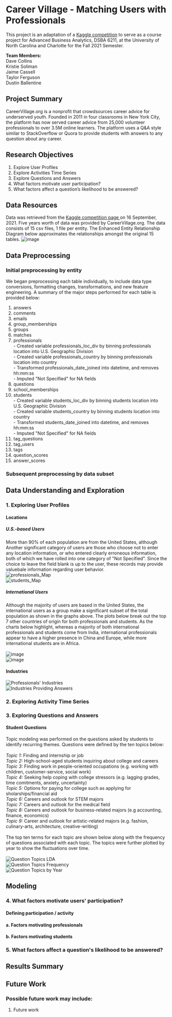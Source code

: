 # Career Village - Matching Users with Professionals
This project is an adaptation of a <a href="https://www.kaggle.com/c/data-science-for-good-careervillage">Kaggle competition</a> to serve as a course project for Advanced Business Analytics, DSBA 6211, at the University of North Carolina and Charlotte for the Fall 2021 Semester. 

<b>Team Members:</b> <br>
Dave Collins <br>
Kristie Soliman <br>
Jaime Cassell <br>
Taylor Ferguson <br>
Dustin Ballentine <br>

## Project Summary
CareerVillage.org is a nonprofit that crowdsources career advice for underserved youth. Founded in 2011 in four classrooms in New York City, the platform has now served career advice from 25,000 volunteer professionals to over 3.5M online learners. The platform uses a Q&A style similar to StackOverflow or Quora to provide students with answers to any question about any career. 
## Research Objectives
<ol>
  <li> Explore User Profiles </li>
  <li> Explore Activities Time Series </li>
  <li> Explore Questions and Answers </li>
  <li> What factors motivate user participation? </li>
  <li> What factors affect a question’s likelihood to be answered? </li>
</ol>

## Data Resources
Data was retrieved from the <a href="https://www.kaggle.com/c/data-science-for-good-careervillage/overview"> Kaggle competition page </a> 
on 16 September, 2021. Five years worth of data was provided by CareerVillage.org. The data consists of 15 csv files, 1 file per entity. The Enhanced Entity Relationship Diagram below approximates the relationships amongst the original 15 tables.
![image](https://user-images.githubusercontent.com/78170609/140662835-169f9641-38e1-4190-98fe-d08187b97532.png)

## Data Preprocessing
### Initial preprocessing by entity
We began preprocessing each table individually, to include data type conversions, formatting changes, transformations, and new feature engineering. A summary of the major steps performed for each table is provided below:
<ol>
<li> answers </li>
<li> comments </li>
<li> emails </li>
<li> group_memberships </li>
<li> groups </li>
<li> matches </li>
<li> professionals </li>
- Created variable professionals_loc_div by binning professionals location into U.S. Geographic Division <br>
- Created variable professionals_country by binning professionals location into country <br>
- Transformed professionals_date_joined into datetime, and removes hh:mm:ss <br>
- Imputed "Not Specified" for NA fields <br>
<li> questions </li>
<li> school_memberships </li>
<li> students </li>
- Created variable students_loc_div by binning students location into U.S. Geographic Division <br>
- Created variable students_country by binning students location into country <br>
- Transformed students_date_joined into datetime, and removes hh:mm:ss <br>
- Imputed "Not Specified" for NA fields <br>
<li> tag_questions </li>
<li> tag_users </li>
<li> tags </li>
<li> question_scores </li>
<li> answer_scores </li>
</ol>

### Subsequent preprocessing by data subset

## Data Understanding and Exploration
### 1. Exploring User Profiles
#### Locations 
##### U.S.-based Users
More than 90% of each population are from the United States, although  Another significant category of users are those who choose not to enter any location information, or who entered clearly erroneous information, both of which we have rolled into one category of "Not Specified". Since the choice to leave the field blank is up to the user, these records may provide valuebale information regarding user behavior. <br>
![professionals_Map](https://user-images.githubusercontent.com/93226184/143082977-ad63d73e-dcbe-48e5-b8f7-e5bcb5200685.jpeg) <br>
![students_Map](https://user-images.githubusercontent.com/93226184/143082899-8fb705a9-8b71-48f6-9cd9-219419454a30.jpeg) <br>

##### International Users
Although the majority of users are based in the United States, the international users as a group make a significant subset of the total population as shown in the graphs above. The plots below break out the top 7 other countries of origin for both professionals and students. As the charts below highlight, whereas a majority of both international professionals and students come from India, international professionals appear to have a higher presence in China and Europe, while more international students are in Africa. <br> <br>
![image](https://user-images.githubusercontent.com/78170609/140662498-906c6cd0-ca7d-4e3d-b664-831e290474ec.png) <br>
![image](https://user-images.githubusercontent.com/78170609/140662517-aecfa497-bc59-4822-bd19-5ae9b589f66c.png) <br>

#### Industries

![Professionals' Industries](https://user-images.githubusercontent.com/78170609/145463621-749653e2-c129-4e73-9e6c-339c1f4f3f58.png) <br>
![Industries Providing Answers](https://user-images.githubusercontent.com/78170609/145463669-550c4e1f-c86b-40e9-81f2-bc3cee15d59c.png) <br>

### 2. Exploring Activity Time Series

### 3. Exploring Questions and Answers

#### Student Questions
Topic modeling was performed on the questions asked by students to identify recurring themes. Questions were defined by the ten topics below: <br> <br>
<i> Topic 1: </i> Finding and internship or job <br>
<i> Topic 2: </i> High-school-aged students inquiring about college and careers <br>
<i> Topic 3: </i> Finding work in people-oriented occupations (e.g. working with children, customer-service, social work) <br>
<i> Topic 4: </i> Seeking help coping with college stressors (e.g. lagging grades, time comitments, anxiety, uncertainty) <br>
<i> Topic 5: </i> Options for paying for college such as applying for sholarships/financial aid <br>
<i> Topic 6: </i> Careers and outlook for STEM majors <br>
<i> Topic 7: </i> Careers and outlook for the medical field <br>
<i> Topic 8: </i> Careers and outlook for business-related majors (e.g accounting, finance, economics) <br> 
<i> Topic 9: </i> Career and outlook for artistic-related majors (e.g. fashion, culinary-arts, architecture, creative-writing)  <br> <br>
The top ten terms for each topic are shown below along with the frequency of questions associated with each topic. The topics were further plotted by year to show the fluctuations over time. <br> <br>
![Question Topics LDA](https://user-images.githubusercontent.com/93226184/145511553-fbbaef82-3e06-49bb-b404-4ca45f5ad71a.png) <br>
![Question Topics Frequency](https://user-images.githubusercontent.com/93226184/145511577-28dfa632-4da5-4ea6-8227-1b90247fce14.png) <br>
![Question Topics by Year](https://user-images.githubusercontent.com/93226184/145511605-58eebd90-8b75-4082-887d-91872108bd6e.png) <br>



## Modeling

### 4. What factors motivate users' participation?
#### Defining participation / activity

#### a. Factors motivating professionals

#### b. Factors motivating students

### 5. What factors affect a question's likelihood to be answered?

## Results Summary
## Future Work
### Possible future work may include:
<ol>
  <li>Future work</li>
</ol>
